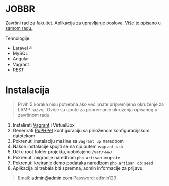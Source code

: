 # JOBBR

Završni rad za fakultet.
Aplikacija za upravljanje poslova. [Više je opisano u samom radu.](https://dl.dropboxusercontent.com/u/54195022/KarloMiku%C5%A1-Zavr%C5%A1niRad.pdf)

Tehnologije:
- Laravel 4
- MySQL
- Angular
- Vagrant
- REST

# Instalacija

> Prvih 5 koraka nisu potrebna ako već imate pripremljeno okruženje za LAMP razvoj.
> Ovdje su upute za pripremanje okruženja opisanog u završnom radu.

1. Instalirati [Vagrant](https://www.vagrantup.com/) i VirtualBox
2. Generirati [PuPHPet](https://puphpet.com/) konfiguraciju sa priloženom konfiguracijskom datotekom
3. Pokrenuti instalaciju mašine sa `vagrant up` naredbom
4. Nakon instalacije spojiti se na nju putem `vagrant ssh`
5. Ući u root folder projekta, uobičajeno `/var/www/`
6. Pokrenuti migracije naredbom `php artisan migrate`
7. Pokrenuti kreiranje demo podataka naredbom `php artisan db:seed`
8. Aplikacija bi trebala biti spremna, admin informacije za prijavu:

> Email: admin@admin.com
> Password: admin123